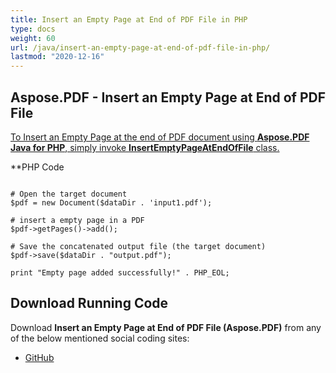 ```yaml
---
title: Insert an Empty Page at End of PDF File in PHP
type: docs
weight: 60
url: /java/insert-an-empty-page-at-end-of-pdf-file-in-php/
lastmod: "2020-12-16"
---
```



## Aspose.PDF - Insert an Empty Page at End of PDF File
<ins>To Insert an Empty Page at the end of PDF document using **Aspose.PDF Java for PHP**, simply invoke **InsertEmptyPageAtEndOfFile** class.

**PHP Code
```

# Open the target document
$pdf = new Document($dataDir . 'input1.pdf');

# insert a empty page in a PDF
$pdf->getPages()->add();

# Save the concatenated output file (the target document)
$pdf->save($dataDir . "output.pdf");

print "Empty page added successfully!" . PHP_EOL;

```


## Download Running Code
Download **Insert an Empty Page at End of PDF File (Aspose.PDF)** from any of the below mentioned social coding sites:

- [GitHub](https://github.com/aspose-pdf/Aspose.PDF-for-Java/blob/master/Plugins/Aspose_Pdf_Java_for_PHP/src/Aspose/Pdf/WorkingWithPages/InsertEmptyPageAtEndOfFile.php)
